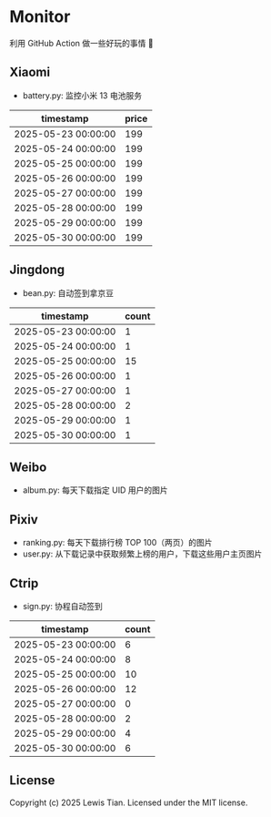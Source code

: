 # Monitor

利用 GitHub Action 做一些好玩的事情 🤣

## Xiaomi

- battery.py: 监控小米 13 电池服务

<!-- xiaomi13battery-start -->

| timestamp | price |
| --- | --- |
| 2025-05-23 00:00:00 | 199 |
| 2025-05-24 00:00:00 | 199 |
| 2025-05-25 00:00:00 | 199 |
| 2025-05-26 00:00:00 | 199 |
| 2025-05-27 00:00:00 | 199 |
| 2025-05-28 00:00:00 | 199 |
| 2025-05-29 00:00:00 | 199 |
| 2025-05-30 00:00:00 | 199 |

<!-- xiaomi13battery-end -->

## Jingdong

- bean.py: 自动签到拿京豆

<!-- jingdongbean-start -->

| timestamp | count |
| --- | --- |
| 2025-05-23 00:00:00 | 1 |
| 2025-05-24 00:00:00 | 1 |
| 2025-05-25 00:00:00 | 15 |
| 2025-05-26 00:00:00 | 1 |
| 2025-05-27 00:00:00 | 1 |
| 2025-05-28 00:00:00 | 2 |
| 2025-05-29 00:00:00 | 1 |
| 2025-05-30 00:00:00 | 1 |

<!-- jingdongbean-end -->

## Weibo

- album.py: 每天下载指定 UID 用户的图片

## Pixiv

- ranking.py: 每天下载排行榜 TOP 100（两页）的图片
- user.py: 从下载记录中获取频繁上榜的用户，下载这些用户主页图片

## Ctrip

- sign.py: 协程自动签到

<!-- ctrip_sign-start -->

| timestamp | count |
| --- | --- |
| 2025-05-23 00:00:00 | 6 |
| 2025-05-24 00:00:00 | 8 |
| 2025-05-25 00:00:00 | 10 |
| 2025-05-26 00:00:00 | 12 |
| 2025-05-27 00:00:00 | 0 |
| 2025-05-28 00:00:00 | 2 |
| 2025-05-29 00:00:00 | 4 |
| 2025-05-30 00:00:00 | 6 |

<!-- ctrip_sign-end -->

## License

Copyright (c) 2025 Lewis Tian. Licensed under the MIT license.
